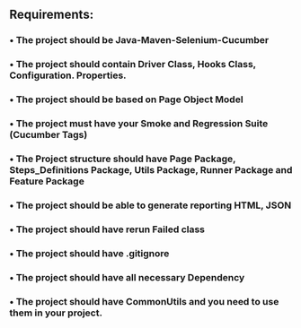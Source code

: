 ## Requirements:
### •	The project should be Java-Maven-Selenium-Cucumber
### •	The project should contain Driver Class, Hooks Class, Configuration. Properties.
### •	The project should be based on Page Object Model
### •	The project must have your Smoke and Regression Suite (Cucumber Tags)
### •	The Project structure should have Page Package, Steps_Definitions Package, Utils Package, Runner Package and Feature Package
### •	The project should be able to generate reporting HTML, JSON
### •	The project should have rerun Failed class
### •	The project should have .gitignore
### •	The project should have all necessary Dependency
### •	The project should have CommonUtils and you need to use them in your project.